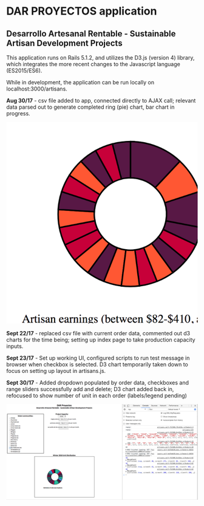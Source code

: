 # DAR PROYECTOS application
## Desarrollo Artesanal Rentable - Sustainable Artisan Development Projects

This application runs on Rails 5.1.2, and utilizes the D3.js (version 4) library, which integrates the more recent changes to the Javascript language (ES2015/ES6).

While in development, the application can be run locally on localhost:3000/artisans.

**Aug 30/17** - csv file added to app, connected directly to AJAX call; relevant data parsed out to generate completed ring (pie) chart, bar chart in progress.

![Tembla, ring plot](app/assets/images/first_display_ring.png)


**Sept 22/17** - replaced csv file with current order data, commented out d3 charts for the time being; setting up index page to take production capacity inputs.

**Sept 23/17** - Set up working UI, configured scripts to run test message in browser when checkbox is selected. D3 chart temporarily taken down to focus on setting up layout in artisans.js.

**Sept 30/17** - Added dropdown populated by order data, checkboxes and range sliders successfully add and delete; D3 chart added back in, refocused to show number of unit in each order (labels/legend pending)

![Sept 30 updates](app/assets/images/DAR-0930.png)
